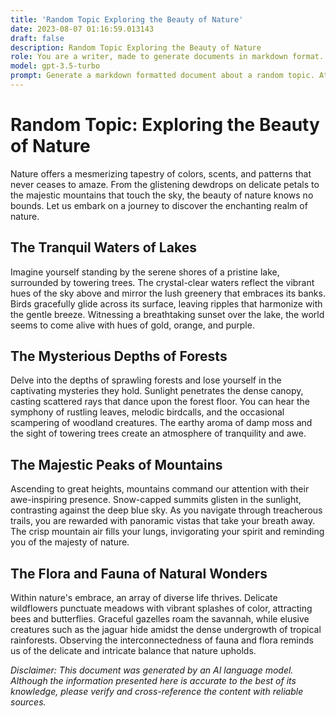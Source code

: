 ```yaml
---
title: 'Random Topic Exploring the Beauty of Nature'
date: 2023-08-07 01:16:59.013143
draft: false
description: Random Topic Exploring the Beauty of Nature
role: You are a writer, made to generate documents in markdown format. It is very important that all of the documents you generate are in valid markdown format.
model: gpt-3.5-turbo
prompt: Generate a markdown formatted document about a random topic. At the bottom, include a disclaimer explaining that the document was generated by you. The first line of the document should be the title. Make sure that the entire document is in proper markdown format, using a mix of various tags to make the document visually appealing.
---
```


# Random Topic: Exploring the Beauty of Nature

Nature offers a mesmerizing tapestry of colors, scents, and patterns that never ceases to amaze. From the glistening dewdrops on delicate petals to the majestic mountains that touch the sky, the beauty of nature knows no bounds. Let us embark on a journey to discover the enchanting realm of nature.

## The Tranquil Waters of Lakes

Imagine yourself standing by the serene shores of a pristine lake, surrounded by towering trees. The crystal-clear waters reflect the vibrant hues of the sky above and mirror the lush greenery that embraces its banks. Birds gracefully glide across its surface, leaving ripples that harmonize with the gentle breeze. Witnessing a breathtaking sunset over the lake, the world seems to come alive with hues of gold, orange, and purple.

## The Mysterious Depths of Forests

Delve into the depths of sprawling forests and lose yourself in the captivating mysteries they hold. Sunlight penetrates the dense canopy, casting scattered rays that dance upon the forest floor. You can hear the symphony of rustling leaves, melodic birdcalls, and the occasional scampering of woodland creatures. The earthy aroma of damp moss and the sight of towering trees create an atmosphere of tranquility and awe.

## The Majestic Peaks of Mountains

Ascending to great heights, mountains command our attention with their awe-inspiring presence. Snow-capped summits glisten in the sunlight, contrasting against the deep blue sky. As you navigate through treacherous trails, you are rewarded with panoramic vistas that take your breath away. The crisp mountain air fills your lungs, invigorating your spirit and reminding you of the majesty of nature.

## The Flora and Fauna of Natural Wonders

Within nature's embrace, an array of diverse life thrives. Delicate wildflowers punctuate meadows with vibrant splashes of color, attracting bees and butterflies. Graceful gazelles roam the savannah, while elusive creatures such as the jaguar hide amidst the dense undergrowth of tropical rainforests. Observing the interconnectedness of fauna and flora reminds us of the delicate and intricate balance that nature upholds.

_Disclaimer: This document was generated by an AI language model. Although the information presented here is accurate to the best of its knowledge, please verify and cross-reference the content with reliable sources._